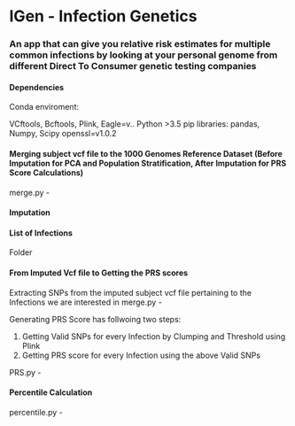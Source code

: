 # IGen - Infection Genetics 
### An app that can give you relative risk estimates for multiple common infections by looking at your personal genome from different Direct To Consumer genetic testing companies


#### Dependencies
Conda enviroment: 

VCftools, Bcftools, Plink, Eagle=v..
Python >3.5 pip libraries: pandas, Numpy, Scipy
openssl=v1.0.2



#### Merging subject vcf file to the 1000 Genomes Reference Dataset (Before Imputation for PCA and Population Stratification, After Imputation for PRS Score Calculations)

merge.py -

#### Imputation


#### List of Infections
Folder

#### From Imputed Vcf file to Getting the PRS scores
Extracting SNPs from the imputed subject vcf file pertaining to the Infections we are interested in
merge.py -

Generating PRS Score has follwoing two steps:
1. Getting Valid SNPs for every Infection by Clumping and Threshold using Plink
1. Getting PRS score for every Infection using the above Valid SNPs

PRS.py -

#### Percentile Calculation

percentile.py -
